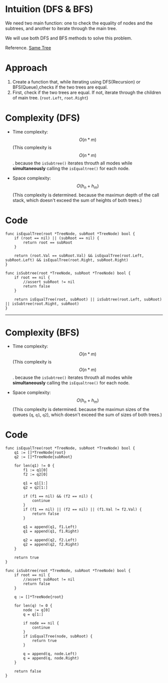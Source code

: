 # Intuition (DFS & BFS)
<!-- Describe your first thoughts on how to solve this problem. -->
We need two main function: one to check the equality of nodes and the subtrees, and another to iterate through the main tree.

We will use both DFS and BFS methods to solve this problem.

Reference. [Same Tree](ttps://leetcode.com/problems/same-tree/solutions/5159658/go-simple-solution)

# Approach
<!-- Describe your approach to solving the problem. -->
1. Create a function that, while iterating using DFS(Recursion) or BFS(Queue),checks if the two trees are equal.
2. First, check if the two trees are equal. If not, iterate through the children of main tree. (`root.Left`, `root.Right`)
# Complexity (DFS)
- Time complexity: $$O(n * m)$$
  (This complexity is $$O(n * m)$$. because the `isSubtree()` iterates throuth all modes while **simultaneously** calling the `isEqualtree()` for each node.
<!-- Add your time complexity here, e.g. $$O(n)$$ -->

- Space complexity: $$O({h_n} + {h_m})$$
  (This complexity is determined. because the maximun depth of the call stack, which doesn't exceed the sum of heights of both trees.)
<!-- Add your space complexity here, e.g. $$O(n)$$ -->

# Code
```
func isEqualTree(root *TreeNode, subRoot *TreeNode) bool {
    if (root == nil) || (subRoot == nil) {
        return root == subRoot
    }

    return (root.Val == subRoot.Val) && isEqualTree(root.Left, subRoot.Left) && isEqualTree(root.Right, subRoot.Right)
}

func isSubtree(root *TreeNode, subRoot *TreeNode) bool {
    if root == nil {
        //assert subRoot != nil
        return false
    }
    
    return isEqualTree(root, subRoot) || isSubtree(root.Left, subRoot) || isSubtree(root.Right, subRoot)
}
```
- - -
# Complexity (BFS)
- Time complexity: $$O(n * m)$$
  (This complexity is $$O(n * m)$$. because the `isSubtree()` iterates throuth all modes while **simultaneously** calling the `isEqualtree()` for each node.
<!-- Add your time complexity here, e.g. $$O(n)$$ -->

- Space complexity: $$O({h_n} + {h_m})$$
  (This complexity is determined. because the maximun sizes of the queues (`q`, `q1`, `q2`), which doesn't exceed the sum of sizes of both trees.)
<!-- Add your space complexity here, e.g. $$O(n)$$ -->
# Code
```
func isEqualTree(root *TreeNode, subRoot *TreeNode) bool {
    q1 := []*TreeNode{root}
    q2 := []*TreeNode{subRoot}

    for len(q1) != 0 {
        f1 := q1[0]
        f2 := q2[0]

        q1 = q1[1:]
        q2 = q2[1:]

        if (f1 == nil) && (f2 == nil) {
            continue
        }
        if (f1 == nil) || (f2 == nil) || (f1.Val != f2.Val) {
            return false
        }

        q1 = append(q1, f1.Left)
        q1 = append(q1, f1.Right)

        q2 = append(q2, f2.Left)
        q2 = append(q2, f2.Right)
    }
    
    return true
}

func isSubtree(root *TreeNode, subRoot *TreeNode) bool {
    if root == nil {
        //assert subRoot != nil
        return false
    }

    q := []*TreeNode{root}

    for len(q) != 0 {
        node := q[0]
        q = q[1:]

        if node == nil {
            continue
        }
        if isEqualTree(node, subRoot) {
            return true
        }

        q = append(q, node.Left)
        q = append(q, node.Right)
    }

    return false
}
```